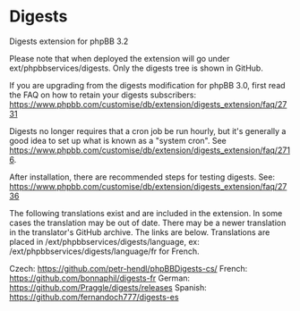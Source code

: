 # Digests
Digests extension for phpBB 3.2

Please note that when deployed the extension will go under ext/phpbbservices/digests. Only the digests tree is shown in GitHub.

If you are upgrading from the digests modification for phpBB 3.0, first read the FAQ on how to retain your digests subscribers: https://www.phpbb.com/customise/db/extension/digests_extension/faq/2731

Digests no longer requires that a cron job be run hourly, but it's generally a good idea to set up what is known as a "system cron". See https://www.phpbb.com/customise/db/extension/digests_extension/faq/2716.

After installation, there are recommended steps for testing digests. See: https://www.phpbb.com/customise/db/extension/digests_extension/faq/2736

The following translations exist and are included in the extension. In some cases the translation may be out of date. There may be a newer translation in the translator's GitHub archive. The links are below. Translations are placed in /ext/phpbbservices/digests/language, ex: /ext/phpbbservices/digests/language/fr for French.

Czech: https://github.com/petr-hendl/phpBBDigests-cs/
French: https://github.com/bonnaphil/digests-fr
German: https://github.com/Praggle/digests/releases
Spanish: https://github.com/fernandoch777/digests-es
